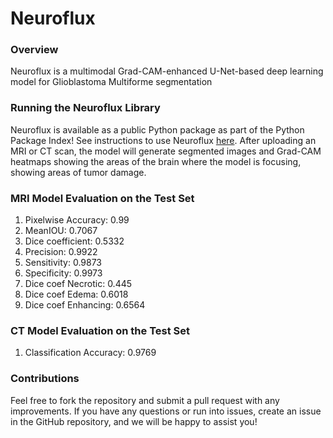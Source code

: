 # Neuroflux

### Overview
Neuroflux is a multimodal Grad-CAM-enhanced U-Net-based deep learning model for Glioblastoma Multiforme segmentation

### Running the Neuroflux Library
Neuroflux is available as a public Python package as part of the Python Package Index! See instructions to use Neuroflux [here](https://pypi.org/project/neuroflux/). After uploading an MRI or CT scan, the model will generate segmented images and Grad-CAM heatmaps showing the areas of the brain where the model is focusing, showing areas of tumor damage.

### MRI Model Evaluation on the Test Set
1. Pixelwise Accuracy: 0.99
2. MeanIOU: 0.7067
3. Dice coefficient: 0.5332
4. Precision: 0.9922
5. Sensitivity: 0.9873
6. Specificity: 0.9973
7. Dice coef Necrotic: 0.445
8. Dice coef Edema: 0.6018
9. Dice coef Enhancing: 0.6564

### CT Model Evaluation on the Test Set
1. Classification Accuracy: 0.9769

### Contributions
Feel free to fork the repository and submit a pull request with any improvements. If you have any questions or run into issues, create an issue in the GitHub repository, and we will be happy to assist you!
